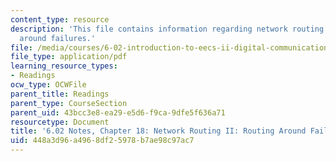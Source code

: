```yaml
---
content_type: resource
description: 'This file contains information regarding network routing II: routing
  around failures.'
file: /media/courses/6-02-introduction-to-eecs-ii-digital-communication-systems-fall-2012/448a3d96a4968df25978b7ae98c97ac7_MIT6_02F12_chap18.pdf
file_type: application/pdf
learning_resource_types:
- Readings
ocw_type: OCWFile
parent_title: Readings
parent_type: CourseSection
parent_uid: 43bcc3e8-ea29-e5d6-f9ca-9dfe5f636a71
resourcetype: Document
title: '6.02 Notes, Chapter 18: Network Routing II: Routing Around Failures'
uid: 448a3d96-a496-8df2-5978-b7ae98c97ac7
---
```

